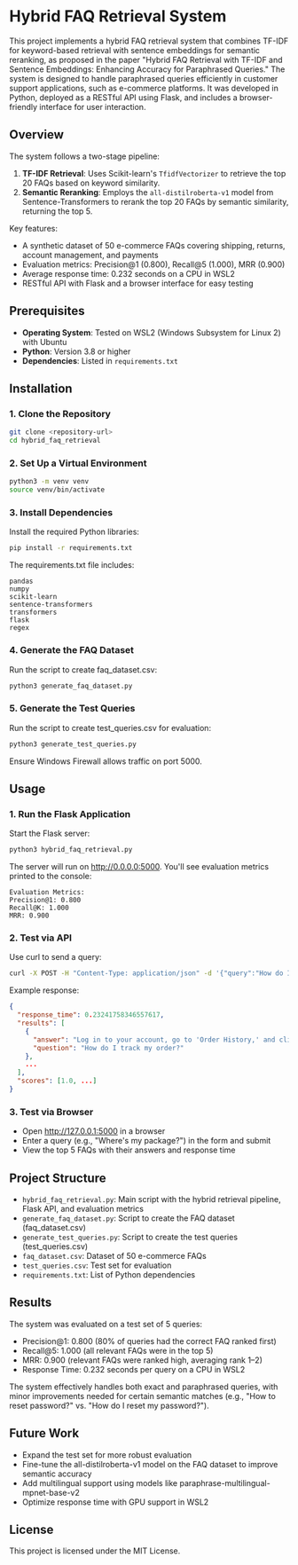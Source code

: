 # Hybrid FAQ Retrieval System

This project implements a hybrid FAQ retrieval system that combines TF-IDF for keyword-based retrieval with sentence embeddings for semantic reranking, as proposed in the paper "Hybrid FAQ Retrieval with TF-IDF and Sentence Embeddings: Enhancing Accuracy for Paraphrased Queries." The system is designed to handle paraphrased queries efficiently in customer support applications, such as e-commerce platforms. It was developed in Python, deployed as a RESTful API using Flask, and includes a browser-friendly interface for user interaction.

## Overview

The system follows a two-stage pipeline:
1. **TF-IDF Retrieval**: Uses Scikit-learn's `TfidfVectorizer` to retrieve the top 20 FAQs based on keyword similarity.
2. **Semantic Reranking**: Employs the `all-distilroberta-v1` model from Sentence-Transformers to rerank the top 20 FAQs by semantic similarity, returning the top 5.

Key features:
- A synthetic dataset of 50 e-commerce FAQs covering shipping, returns, account management, and payments
- Evaluation metrics: Precision@1 (0.800), Recall@5 (1.000), MRR (0.900)
- Average response time: 0.232 seconds on a CPU in WSL2
- RESTful API with Flask and a browser interface for easy testing

## Prerequisites

- **Operating System**: Tested on WSL2 (Windows Subsystem for Linux 2) with Ubuntu
- **Python**: Version 3.8 or higher
- **Dependencies**: Listed in `requirements.txt`

## Installation

### 1. Clone the Repository
```bash
git clone <repository-url>
cd hybrid_faq_retrieval
```

### 2. Set Up a Virtual Environment
```bash
python3 -m venv venv
source venv/bin/activate
```

### 3. Install Dependencies
Install the required Python libraries:
```bash
pip install -r requirements.txt
```

The requirements.txt file includes:
```
pandas
numpy
scikit-learn
sentence-transformers
transformers
flask
regex
```

### 4. Generate the FAQ Dataset
Run the script to create faq_dataset.csv:
```bash
python3 generate_faq_dataset.py
```

### 5. Generate the Test Queries
Run the script to create test_queries.csv for evaluation:
```bash
python3 generate_test_queries.py
```

Ensure Windows Firewall allows traffic on port 5000.

## Usage

### 1. Run the Flask Application
Start the Flask server:
```bash
python3 hybrid_faq_retrieval.py
```

The server will run on http://0.0.0.0:5000. You'll see evaluation metrics printed to the console:
```
Evaluation Metrics:
Precision@1: 0.800
Recall@K: 1.000
MRR: 0.900
```

### 2. Test via API
Use curl to send a query:
```bash
curl -X POST -H "Content-Type: application/json" -d '{"query":"How do I track my order?"}' http://localhost:5000/faq
```

Example response:
```json
{
  "response_time": 0.23241758346557617,
  "results": [
    {
      "answer": "Log in to your account, go to 'Order History,' and click your order number for a tracking link. If it's not active, your order is still processing. Contact support@shop.com for help.",
      "question": "How do I track my order?"
    },
    ...
  ],
  "scores": [1.0, ...]
}
```

### 3. Test via Browser
- Open http://127.0.0.1:5000 in a browser
- Enter a query (e.g., "Where's my package?") in the form and submit
- View the top 5 FAQs with their answers and response time

## Project Structure

- `hybrid_faq_retrieval.py`: Main script with the hybrid retrieval pipeline, Flask API, and evaluation metrics
- `generate_faq_dataset.py`: Script to create the FAQ dataset (faq_dataset.csv)
- `generate_test_queries.py`: Script to create the test queries (test_queries.csv)
- `faq_dataset.csv`: Dataset of 50 e-commerce FAQs
- `test_queries.csv`: Test set for evaluation
- `requirements.txt`: List of Python dependencies

## Results

The system was evaluated on a test set of 5 queries:

- Precision@1: 0.800 (80% of queries had the correct FAQ ranked first)
- Recall@5: 1.000 (all relevant FAQs were in the top 5)
- MRR: 0.900 (relevant FAQs were ranked high, averaging rank 1–2)
- Response Time: 0.232 seconds per query on a CPU in WSL2

The system effectively handles both exact and paraphrased queries, with minor improvements needed for certain semantic matches (e.g., "How to reset password?" vs. "How do I reset my password?").

## Future Work

- Expand the test set for more robust evaluation
- Fine-tune the all-distilroberta-v1 model on the FAQ dataset to improve semantic accuracy
- Add multilingual support using models like paraphrase-multilingual-mpnet-base-v2
- Optimize response time with GPU support in WSL2

## License

This project is licensed under the MIT License.
